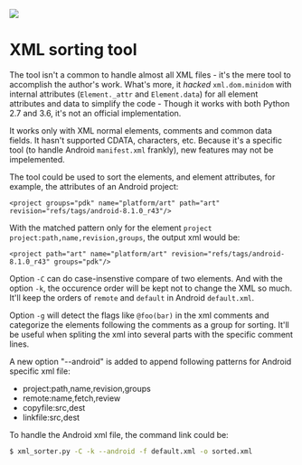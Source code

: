 ![](https://img.shields.io/badge/python-2.7%2C%203.6-blue.svg)

# XML sorting tool

The tool isn't a common to handle almost all XML files - it's the mere tool to
accomplish the author's work. What's more, it *hacked* `xml.dom.minidom` with
internal attributes (`Element._attr` and `Element.data`) for all element
attributes and data to simplify the code - Though it works with both Python 2.7
and 3.6, it's not an official implementation.

It works only with XML normal elements, comments and common data fields. It
hasn't supported CDATA, characters, etc. Because it's a specific tool (to
handle Android `manifest.xml` frankly), new features may not be impelemented.

The tool could be used to sort the elements, and element attributes, for
example, the attributes of an Android project:

`<project groups="pdk" name="platform/art" path="art" revision="refs/tags/android-8.1.0_r43"/>`

With the matched pattern only for the element `project`
`project:path,name,revision,groups`, the output xml would be:

`<project path="art" name="platform/art" revision="refs/tags/android-8.1.0_r43" groups="pdk"/>`

Option `-C` can do case-insenstive compare of two elements. And with the option
`-k`, the occurence order will be kept not to change the XML so much. It'll
keep the orders of `remote` and `default` in Android `default.xml`.

Option `-g` will detect the flags like `@foo(bar)` in the xml comments and
categorize the elements following the comments as a group for sorting. It'll be
useful when spliting the xml into several parts with the specific comment lines.

A new option "--android" is added to append following patterns for Android
specific xml file:

- project:path,name,revision,groups
- remote:name,fetch,review
- copyfile:src,dest
- linkfile:src,dest

To handle the Android xml file, the command link could be:

```bash
$ xml_sorter.py -C -k --android -f default.xml -o sorted.xml
```

